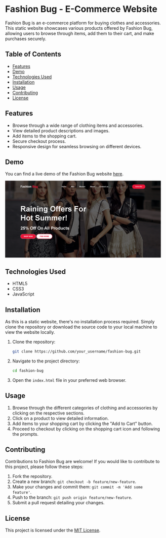 # Fashion Bug - E-Commerce Website

Fashion Bug is an e-commerce platform for buying clothes and accessories. This static website showcases various products offered by Fashion Bug, allowing users to browse through items, add them to their cart, and make purchases securely.

## Table of Contents

- [Features](#features)
- [Demo](#demo)
- [Technologies Used](#technologies-used)
- [Installation](#installation)
- [Usage](#usage)
- [Contributing](#contributing)
- [License](#license)

## Features

- Browse through a wide range of clothing items and accessories.
- View detailed product descriptions and images.
- Add items to the shopping cart.
- Secure checkout process.
- Responsive design for seamless browsing on different devices.

## Demo

You can find a live demo of the Fashion Bug website [here](https://laavanjan.github.io/assignment-website/men.html#).

![Fashion Bug Screenshot](screenshot.png)

## Technologies Used

- HTML5
- CSS3
- JavaScript

## Installation

As this is a static website, there's no installation process required. Simply clone the repository or download the source code to your local machine to view the website locally.

1. Clone the repository:

    ```bash
    git clone https://github.com/your_username/fashion-bug.git
    ```

2. Navigate to the project directory:

    ```bash
    cd fashion-bug
    ```

3. Open the `index.html` file in your preferred web browser.

## Usage

1. Browse through the different categories of clothing and accessories by clicking on the respective sections.
2. Click on a product to view detailed information.
3. Add items to your shopping cart by clicking the "Add to Cart" button.
4. Proceed to checkout by clicking on the shopping cart icon and following the prompts.

## Contributing

Contributions to Fashion Bug are welcome! If you would like to contribute to this project, please follow these steps:

1. Fork the repository.
2. Create a new branch: `git checkout -b feature/new-feature`.
3. Make your changes and commit them: `git commit -m 'Add some feature'`.
4. Push to the branch: `git push origin feature/new-feature`.
5. Submit a pull request detailing your changes.

## License

This project is licensed under the [MIT License](LICENSE).
